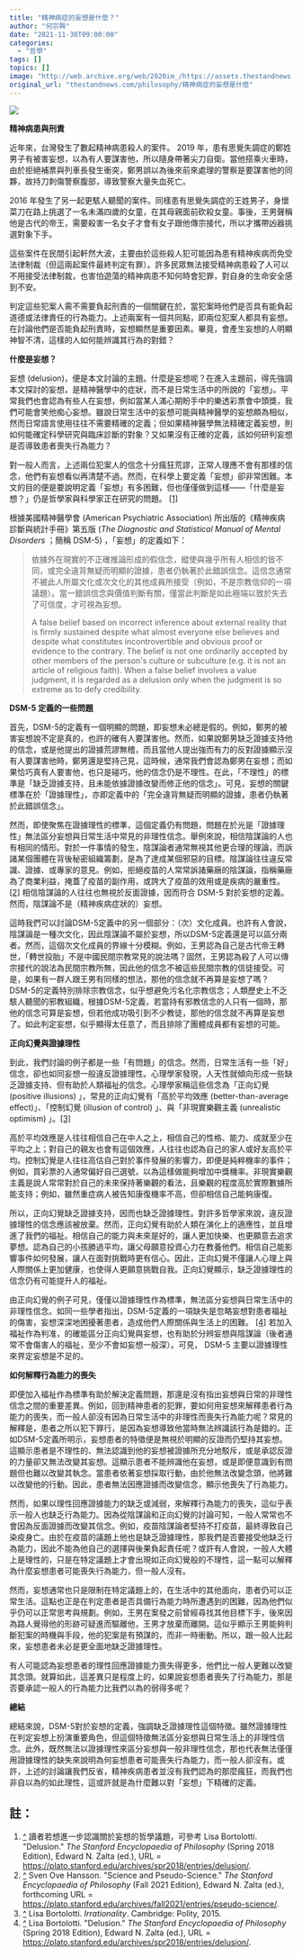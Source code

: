 ```yaml
---
title: "精神病症的妄想是什麼？"
author: "何宗興"
date: "2021-11-30T09:00:00"
categories:
  - "哲學"
tags: []
topics: []
image: "http://web.archive.org/web/2020im_/https://assets.thestandnews.com/media/photos/2-02%E5%89%AF%E6%9C%AC.png"
original_url: "thestandnews.com/philosophy/精神病症的妄想是什麼"
---
```

![](http://web.archive.org/web/2020im_/https://assets.thestandnews.com/media/photos/2-02%E5%89%AF%E6%9C%AC.png)

**精神病患與刑責**

近年來，台灣發生了數起精神病患殺人的案件。 2019 年，患有思覺失調症的鄭姓男子有被害妄想，以為有人要謀害他，所以隨身帶著尖刀自衛。當他搭乘火車時，由於拒絕補票與列車長發生衝突，鄭男誤以為後來前來處理的警察是要謀害他的同夥，故持刀刺傷警察腹部，導致警察大量失血死亡。

2016 年發生了另一起更駭人聽聞的案件。同樣患有思覺失調症的王姓男子，身懷菜刀在路上挑選了一名未滿四歲的女童，在其母親面前砍殺女童。事後，王男聲稱他是古代的帝王，需要殺害一名女子才會有女子跟他傳宗接代，所以才攜帶凶器挑選對象下手。

這些案件在民間引起軒然大波，主要由於這些殺人犯可能因為患有精神疾病而免受法律制裁（但這兩起案件最終判定有罪）。許多民眾無法接受精神病患殺了人可以不用接受法律制裁，也害怕遊蕩的精神病患不知何時會犯罪，對自身的生命安全感到不安。

判定這些犯案人需不需要負起刑責的一個關鍵在於，當犯案時他們是否具有能負起道德或法律責任的行為能力。上述兩案有一個共同點，即兩位犯案人都具有妄想。在討論他們是否能負起刑責時，妄想顯然是重要因素。畢竟，會產生妄想的人明顯神智不清，這樣的人如何能辨識其行為的對錯？

**什麼是妄想？**

妄想 (delusion)，便是本文討論的主題。什麼是妄想呢？在進入主題前，得先強調本文探討的妄想，是精神醫學中的症狀，而不是日常生活中的所說的「妄想」。平常我們也會認為有些人在妄想，例如當某人滿心期盼手中的樂透彩票會中頭獎，我們可能會笑他痴心妄想。雖說日常生活中的妄想可能與精神醫學的妄想頗為相似，然而日常語言使用往往不需要精確的定義；但如果精神醫學無法精確定義妄想，則如何能確定科學研究與臨床診斷的對象？又如果沒有正確的定義，該如何研判妄想是否導致患者喪失行為能力？

對一般人而言，上述兩位犯案人的信念十分瘋狂荒謬，正常人理應不會有那樣的信念，他們有妄想看似再清楚不過。然而，在科學上要定義「妄想」卻非常困難。本文的目的便是要說明定義「妄想」有多困難，但也僅僅做到這樣——「什麼是妄想？」仍是哲學家與科學家正在研究的問題。 [\[1\]](#footnote-1)

根據美國精神醫學會 (American Psychiatric Association) 所出版的《精神疾病診斷與統計手冊》第五版 (_The Diagnostic and Statistical Manual of Mental Disorders_ ；簡稱 DSM-5) ，「妄想」的定義如下：

> 依據外在現實的不正確推論形成的假信念，縱使與幾乎所有人相信的皆不同，或完全違背無疑而明顯的證據，患者仍執著於此錯誤信念。這信念通常不被此人所屬文化或次文化的其他成員所接受（例如，不是宗教信仰的一項議題）。當一錯誤信念與價值判斷有關，僅當此判斷是如此極端以致於失去了可信度，才可視為妄想。
> 
> A false belief based on incorrect inference about external reality that is firmly sustained despite what almost everyone else believes and despite what constitutes incontrovertible and obvious proof or evidence to the contrary. The belief is not one ordinarily accepted by other members of the person's culture or subculture (e.g. it is not an article of religious faith). When a false belief involves a value judgment, it is regarded as a delusion only when the judgment is so extreme as to defy credibility.

**DSM-5 定義的一些問題**

首先，DSM-5的定義有一個明顯的問題，即妄想未必總是假的。例如，鄭男的被害妄想說不定是真的，也許的確有人要謀害他。然而，如果說鄭男缺乏證據支持他的信念，或是他提出的證據荒謬無稽，而且當他人提出強而有力的反對證據顯示沒有人要謀害他時，鄭男還是堅持己見，這時候，通常我們會認為鄭男在妄想；而如果恰巧真有人要害他，也只是碰巧，他的信念仍是不理性。在此，「不理性」的標準是「缺乏證據支持，且未能依據證據改變而修正他的信念」。可見，妄想的關鍵標準在於「證據理性」，亦即定義中的「完全違背無疑而明顯的證據，患者仍執著於此錯誤信念」。

然而，即使聚焦在證據理性的標準，這個定義仍有問題，問題在於光是「證據理性」無法區分妄想與日常生活中常見的非理性信念。舉例來說，相信陰謀論的人也有相同的情形。對於一件事情的發生，陰謀論者通常無視其他更合理的理論，而訴諸某個團體在背後秘密組織籌劃，是為了達成某個邪惡的目標。陰謀論往往違反常識、證據、或專家的意見。例如，拒絕疫苗的人常常訴諸藥廠的陰謀論，指稱藥廠為了商業利益，掩蓋了疫苗的副作用，或誇大了疫苗的效用或是疾病的嚴重性。 [\[2\]](#footnote-2) 相信陰謀論的人往往也無視於反面證據，因而符合 DSM-5 對於妄想的定義。然而，陰謀論不是（精神疾病症狀的）妄想。

這時我們可以討論DSM-5定義中的另一個部分：（次）文化成員。也許有人會說，陰謀論是一種次文化，因此陰謀論不屬於妄想，所以DSM-5定義還是可以區分兩者。然而，這個次文化成員的界線十分模糊。例如，王男認為自己是古代帝王轉世，「轉世投胎」不是中國民間宗教常見的說法嗎？固然，王男認為殺了人可以傳宗接代的說法為民間宗教所無，因此他的信念不被這些民間宗教的信徒接受。可是，如果有一群人跟王男有同樣的想法，那他的信念就不再算是妄想了嗎？ DSM-5的定義特別排除宗教信念，似乎想避免污名化宗教信念；人類歷史上不乏駭人聽聞的邪教組織，根據DSM-5定義，若當持有邪教信念的人只有一個時，那他的信念可算是妄想，但若他成功吸引到不少教徒，那他的信念就不再算是妄想了。如此判定妄想，似乎顯得太任意了，而且排除了團體成員都有妄想的可能。

**正向幻覺與證據理性**

到此，我們討論的例子都是一些「有問題」的信念。然而，日常生活有一些「好」信念，卻也如同妄想一般違反證據理性。心理學家發現，人天性就傾向形成一些缺乏證據支持、但有助於人類福祉的信念。心理學家稱這些信念為「正向幻覺 (positive illusions) 」，常見的正向幻覺有「高於平均效應 (better-than-average effect)」、「控制幻覺 (illusion of control) 」、與「非現實樂觀主義 (unrealistic optimism) 」。[\[3\]](#footnote-3)

高於平均效應是人往往相信自己在中人之上，相信自己的性格、能力、成就至少在平均之上；對自己的親友也會有這個效應，人往往也認為自己的家人或好友高於平均。控制幻覺是人往往高估自己對於事件發展的影響力，即便是純粹機率的事件；例如，買彩票的人通常偏好自己選號，以為這樣做能夠增加中獎機率。非現實樂觀主義是說人常常對於自己的未來保持著樂觀的看法，且樂觀的程度高於實際數據所能支持；例如，雖然重症病人被告知康復機率不高，但卻相信自己能夠康復。

所以，正向幻覺缺乏證據支持，因而也缺乏證據理性。對許多哲學家來說，違反證據理性的信念應該被放棄。然而，正向幻覺有助於人類在演化上的適應性，並且增進了我們的福祉。相信自己的能力與未來是好的，讓人更加快樂、也更願意去追求夢想。認為自己的小孩勝過平均，讓父母願意投資心力在教養他們。相信自己能影響事件如何發展，讓人在面對挑戰時更有信心。因此，正向幻覺不僅讓人心理上與人際關係上更加健康，也使得人更願意挑戰自我。正向幻覺顯示，缺乏證據理性的信念仍有可能提升人的福祉。

由正向幻覺的例子可見，僅僅以證據理性作為標準，無法區分妄想與日常生活中的非理性信念。如同一些學者指出，DSM-5定義的一項缺失是忽略妄想對患者福祉的傷害，妄想深深地困擾著患者，造成他們人際關係與生活上的困難。 [\[4\]](#footnote-4) 若加入福祉作為判准，的確能區分正向幻覺與妄想，也有助於分辨妄想與陰謀論（後者通常不會傷害人的福祉，至少不會如妄想一般深）。可見， DSM-5 主要以證據理性來界定妄想是不足的。

**如何解釋行為能力的喪失**

即便加入福祉作為標準有助於解決定義問題，那還是沒有指出妄想與日常的非理性信念之間的重要差異。例如，回到精神患者的犯罪，要如何用妄想來解釋患者行為能力的喪失，而一般人卻沒有因為日常生活中的非理性而喪失行為能力呢？常見的解釋是，患者之所以犯下罪行，是因為妄想導致他當時無法辨識該行為是錯的。正如DSM-5定義所明示，妄想患者的特徵便是無視於明顯的反證而仍堅持其妄想。這顯示患者是不理性的、無法認識到他的妄想被證據所充分地駁斥，或是承認反證的力量卻又無法改變其妄想。這顯示患者不能辨識他在妄想，或是即便意識到有問題但也難以改變其執念。當患者依著妄想採取行動，由於他無法改變念頭，他將難以改變他的行動。因此，患者無法因應證據而改變信念，顯示他喪失了行為能力。

然而，如果以理性回應證據能力的缺乏或減弱，來解釋行為能力的喪失，這似乎表示一般人也缺乏行為能力。因為從陰謀論和正向幻覺的討論可知，一般人常常也不會因為反面證據而改變其信念。例如，疫苗陰謀論者堅持不打疫苗，最終導致自己染疫身亡。由於在疫苗的議題上他也是缺乏證據理性，那我們是否要接受他缺乏行為能力，因此不能為他自己的選擇與後果負起責任呢？或許有人會說，一般人大體上是理性的，只是在特定議題上才會出現如正向幻覺般的不理性，這一點可以解釋為什麼妄想患者可能喪失行為能力，但一般人沒有。

然而，妄想通常也只是限制在特定議題上的，在生活中的其他面向，患者仍可以正常生活。這點也正是在判定患者是否具備行為能力時所遭遇到的困難，因為他們似乎仍可以正常思考與規劃。例如，王男在案發之前曾經尋找其他目標下手，後來因為路人覺得他的形跡可疑進而驅離他，王男才放棄而離開。這似乎顯示王男能夠判斷犯案的時機與手段，他的犯案是有預謀的，而非一時衝動。所以，跟一般人比起來，妄想患者未必是更全面地缺乏證據理性。

有人可能認為妄想患者的理性回應證據能力喪失得更多，他們比一般人更難以改變其念頭。就算如此，這差異只是程度上的，如果說妄想患者喪失了行為能力，那是否要承認一般人的行為能力比我們以為的弱得多呢？

**總結**

總結來說，DSM-5對於妄想的定義，強調缺乏證據理性這個特徵。雖然證據理性在判定妄想上扮演重要角色，但這個特徵無法區分妄想與日常生活上的非理性信念。此外，既然無法以證據理性來區分妄想與一般非理性信念，那也代表無法僅僅用證據理性的缺失來說明為何妄想患者可能喪失行為能力，而一般人卻沒有。或許，上述的討論讓我們反省，精神疾病患者並沒有我們認為的那麼瘋狂，而我們也非自以為的如此理性，這或許就是為什麼難以對「妄想」下精確的定義。

註：
--

1.  [^](#footnote-marker-1-1) 讀者若想進一步認識關於妄想的哲學議題，可參考 Lisa Bortolotti. "Delusion." _The Stanford Encyclopaedia of Philosophy_ (Spring 2018 Edition), Edward N. Zalta (ed.), URL = <https://plato.stanford.edu/archives/spr2018/entries/delusion/>.
2.  [^](#footnote-marker-2-1) Sven Ove Hansson. "Science and Pseudo-Science." _The Stanford Encyclopaedia of Philosophy_ (Fall 2021 Edition), Edward N. Zalta (ed.), forthcoming URL = <https://plato.stanford.edu/archives/fall2021/entries/pseudo-science/>.
3.  [^](#footnote-marker-3-1) Lisa Bortolotti. _Irrationality_. Cambridge: Polity, 2015.
4.  [^](#footnote-marker-4-1) Lisa Bortolotti. "Delusion." _The Stanford Encyclopaedia of Philosophy_ (Spring 2018 Edition), Edward N. Zalta (ed.), URL = <https://plato.stanford.edu/archives/spr2018/entries/delusion/>.